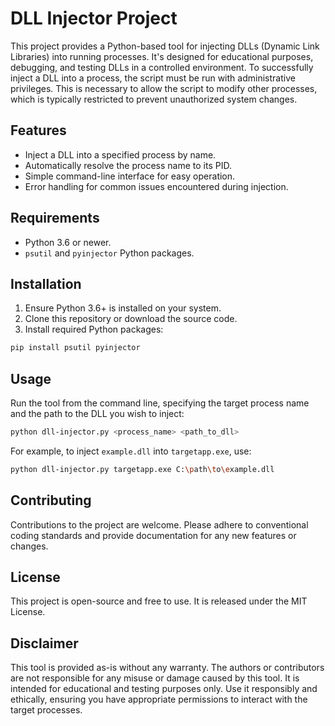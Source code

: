 # DLL Injector Project

This project provides a Python-based tool for injecting DLLs (Dynamic Link Libraries) into running processes. It's designed for educational purposes, debugging, and testing DLLs in a controlled environment. To successfully inject a DLL into a process, the script must be run with administrative privileges. This is necessary to allow the script to modify other processes, which is typically restricted to prevent unauthorized system changes.

## Features

- Inject a DLL into a specified process by name.
- Automatically resolve the process name to its PID.
- Simple command-line interface for easy operation.
- Error handling for common issues encountered during injection.

## Requirements

- Python 3.6 or newer.
- `psutil` and `pyinjector` Python packages.

## Installation

1. Ensure Python 3.6+ is installed on your system.
2. Clone this repository or download the source code.
3. Install required Python packages:

```bash
pip install psutil pyinjector
```

## Usage

Run the tool from the command line, specifying the target process name and the path to the DLL you wish to inject:

```bash
python dll-injector.py <process_name> <path_to_dll>
```

For example, to inject `example.dll` into `targetapp.exe`, use:

```bash
python dll-injector.py targetapp.exe C:\path\to\example.dll
```

## Contributing

Contributions to the project are welcome. Please adhere to conventional coding standards and provide documentation for any new features or changes.

## License

This project is open-source and free to use. It is released under the MIT License.

## Disclaimer

This tool is provided as-is without any warranty. The authors or contributors are not responsible for any misuse or damage caused by this tool. It is intended for educational and testing purposes only. Use it responsibly and ethically, ensuring you have appropriate permissions to interact with the target processes.